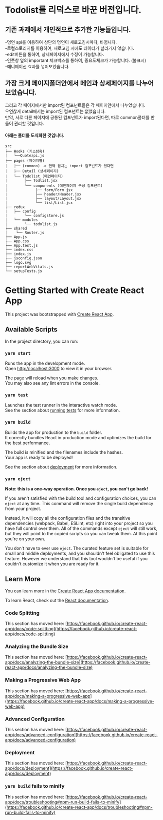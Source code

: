 Todolist를 리덕스로 바꾼 버전입니다.
=============



   
   
   
## 기존 과제에서 개인적으로 추가한 기능들입니다.
   
   
-명언 api를 이용하여 상단의 명언이 새로고침시마다, 바뀝니다.   
-로컬스토리지를 이용하여, 새로고침 시에도 데이터가 날라가지 않습니다.   
-edit버튼을 통하여, 상세페이지에서 수정이 가능합니다.   
-인풋창 옆의 important 체크박스를 통하여, 중요도체크가 가능합니다. (불표시)   
-애니메이션 효과를 넣어보았습니다.




## 가장 크게 페이지폴더안에서 메인과 상세페이지를 나누어보았습니다.

그리고 각 페이지에서만 import된 컴포넌트들은 각 페이지안에서 나누었습니다.   
우연찮게 detail에서는 import된 컴포넌트는 없었습니다.   
만약, 서로 다른 페이지에 공통된 컴포넌트가 import된다면, 따로 common폴더를    만들어 관리할 것입니다.



#### 아래는 폴더를 도식화한 것입니다.   
   
   
      
       
   
```
src
├── Hooks (커스텀훅)
|   └──Quoteapi.js
├── pages (페이지별)
|   ├── (common) -> 만약 겹치는 import 컴포넌트가 있다면
|   ├── Detail (상세페이지)
|   └── Todolist (메인페이지)
|        ├── Todlist.jsx  
|        └── components (메인페이지 구성 컴포넌트)
|             ├── form/Form.jsx
|             ├── header/Header.jsx
|             ├── layout/Layout.jsx
|             └── list/List.jsx
├── redux
|   ├── config
|        └── configstore.js
|   └── modules
|        └── todolist.js
├── shared
|    └── Router.js
├── App.js
├── App.css
├── App.test.js
├── index.css
├── index.js
├── jsconfig.json
├── logo.svg
├── reportWebVitals.js
└── setupTests.js
```

   


   


    
# Getting Started with Create React App

This project was bootstrapped with [Create React App](https://github.com/facebook/create-react-app).

## Available Scripts

In the project directory, you can run:

### `yarn start`

Runs the app in the development mode.\
Open [http://localhost:3000](http://localhost:3000) to view it in your browser.

The page will reload when you make changes.\
You may also see any lint errors in the console.

### `yarn test`

Launches the test runner in the interactive watch mode.\
See the section about [running tests](https://facebook.github.io/create-react-app/docs/running-tests) for more information.

### `yarn build`

Builds the app for production to the `build` folder.\
It correctly bundles React in production mode and optimizes the build for the best performance.

The build is minified and the filenames include the hashes.\
Your app is ready to be deployed!

See the section about [deployment](https://facebook.github.io/create-react-app/docs/deployment) for more information.

### `yarn eject`

**Note: this is a one-way operation. Once you `eject`, you can't go back!**

If you aren't satisfied with the build tool and configuration choices, you can `eject` at any time. This command will remove the single build dependency from your project.

Instead, it will copy all the configuration files and the transitive dependencies (webpack, Babel, ESLint, etc) right into your project so you have full control over them. All of the commands except `eject` will still work, but they will point to the copied scripts so you can tweak them. At this point you're on your own.

You don't have to ever use `eject`. The curated feature set is suitable for small and middle deployments, and you shouldn't feel obligated to use this feature. However we understand that this tool wouldn't be useful if you couldn't customize it when you are ready for it.

## Learn More

You can learn more in the [Create React App documentation](https://facebook.github.io/create-react-app/docs/getting-started).

To learn React, check out the [React documentation](https://reactjs.org/).

### Code Splitting

This section has moved here: [https://facebook.github.io/create-react-app/docs/code-splitting](https://facebook.github.io/create-react-app/docs/code-splitting)

### Analyzing the Bundle Size

This section has moved here: [https://facebook.github.io/create-react-app/docs/analyzing-the-bundle-size](https://facebook.github.io/create-react-app/docs/analyzing-the-bundle-size)

### Making a Progressive Web App

This section has moved here: [https://facebook.github.io/create-react-app/docs/making-a-progressive-web-app](https://facebook.github.io/create-react-app/docs/making-a-progressive-web-app)

### Advanced Configuration

This section has moved here: [https://facebook.github.io/create-react-app/docs/advanced-configuration](https://facebook.github.io/create-react-app/docs/advanced-configuration)

### Deployment

This section has moved here: [https://facebook.github.io/create-react-app/docs/deployment](https://facebook.github.io/create-react-app/docs/deployment)

### `yarn build` fails to minify

This section has moved here: [https://facebook.github.io/create-react-app/docs/troubleshooting#npm-run-build-fails-to-minify](https://facebook.github.io/create-react-app/docs/troubleshooting#npm-run-build-fails-to-minify)
